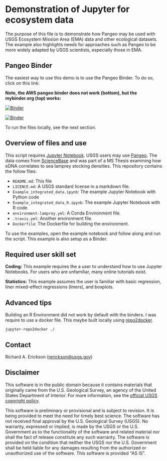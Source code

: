 # Demonstration of Jupyter for ecosystem data

The purpose of this file is to demonstrate how Pangeo may be used with USGS Ecosystem Mission Area (EMA) data and other ecological datasets. 
The example also highlights needs for approaches such as Pangeo to be more widely adapted by USGS scientists, especially those in EMA. 

## Pangeo Binder

The easiest way to use this demo is to use the Pangeo Binder.
To do so, click on this link:


**Note, the AWS pangeo binder does not work (bottom), but the mybinder.org (top) works:**

[![Binder](https://mybinder.org/badge_logo.svg)](https://mybinder.org/v2/gh/rerickson-usgs/lamprey_pangeo/master?filepath=Example_integrated_data_R.ipynb)

[![Binder](https://aws-uswest2-binder.pangeo.io/badge_logo.svg)](https://aws-uswest2-binder.pangeo.io/v2/gh/rerickson-usgs/lamprey_pangeo/master?filepath=Example_integrated_data_R.ipynb)

To run the files locally, see the next section. 

## Overview of files and use

This script requires [Jupyter Notebook](https://jupyter.org/). 
USGS users may use [Pangeo](http://pangeo.chs.usgs.gov/). 
The data comes from [ScienceBase](https://www.sciencebase.gov/) and was part of a MS Thesis examining how eDNA correlates to sea lamprey stocking densities. 
This repository contains the follow files:

- `README.md`: This file
- `LICENCE.md`: A USGS standard license in a markdown file. 
- `Example_integrated_data.ipynb`: The example Jupyter Notebook with Python code
- `Example_integrated_data_R.ipynb`: The example Jupyter Notebook with R code. 
- `environment-lamprey.yml`: A Conda Environment file.   
- `.travis.yml`: Another environment file. 
- `Dockerfile`: The Dockerfile for building the environment. 

To use the examples, open the example notebook and follow along and run the script.
This example is also setup as a Binder. 

## Required user skill set

**Coding:** This example requires the a user to understand how to use Jupyter Notebooks. 
For users who are unfamiliar, many online tutorials exist. 

**Statistics:** This example assumes the user is familiar with basic regression, liner mixed-effect regressions (lmers), and boxplots. 

## Advanced tips

Building an R Environment did not work by default with the binders. 
I was require to use a docker file. 
This maybe built locally using [repo2docker](https://github.com/jupyter/repo2docker).

    jupyter-repo2docker ./


## Contact

Richard A. Erickson (rerickson@usgs.gov)

## Disclaimer 

This software is in the public domain because it contains materials that originally came from the U.S. Geological Survey, an agency of the United States Department of Interior.
For more information, see the [official USGS copyright policy](https://www.usgs.gov/information-policies-and-instructions/copyrights-and-credits).

This software is preliminary or provisional and is subject to revision. It is being provided to meet the need for timely best science. The software has not received final approval by the U.S. Geological Survey (USGS). No warranty, expressed or implied, is made by the USGS or the U.S. Government as to the functionality of the software and related material nor shall the fact of release constitute any such warranty. The software is provided on the condition that neither the USGS nor the U.S. Government shall be held liable for any damages resulting from the authorized or unauthorized use of the software.
This software is provided "AS IS".
